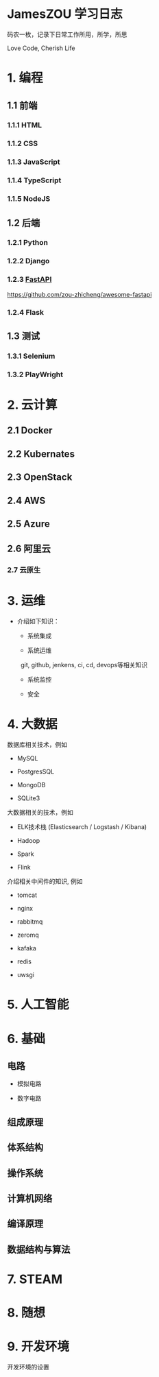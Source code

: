 # JamesZOU 学习日志

码农一枚，记录下日常工作所用，所学，所思

Love Code, Cherish Life

# 1. 编程

## 1.1 前端

### 1.1.1 HTML

### 1.1.2 CSS

### 1.1.3 JavaScript

### 1.1.4 TypeScript

### 1.1.5 NodeJS

## 1.2 后端

### 1.2.1 Python

### 1.2.2 Django

### 1.2.3 [FastAPI](https://github.com/zou-zhicheng/awesome-fastapi)
https://github.com/zou-zhicheng/awesome-fastapi 

### 1.2.4 Flask

## 1.3 测试

### 1.3.1 Selenium

### 1.3.2 PlayWright

# 2. 云计算

## 2.1 Docker

## 2.2 Kubernates

## 2.3 OpenStack

## 2.4 AWS

## 2.5 Azure

## 2.6 阿里云

### 2.7 云原生



# 3. 运维

- 介绍如下知识：
  
  - 系统集成
  
  - 系统运维
  
    git, github, jenkens, ci, cd, devops等相关知识
  
  - 系统监控
  
  - 安全

# 4. 大数据

数据库相关技术，例如

- MySQL

- PostgresSQL

- MongoDB

- SQLite3

大数据相关的技术，例如

- ELK技术栈 (Elasticsearch / Logstash / Kibana)

- Hadoop

- Spark

- Flink

介绍相关中间件的知识, 例如

- tomcat

- nginx

- rabbitmq

- zeromq

- kafaka

- redis

- uwsgi

# 5. 人工智能

# 6. 基础

## 电路

- 模拟电路

- 数字电路

## 组成原理

## 体系结构

## 操作系统

## 计算机网络

## 编译原理

## 数据结构与算法

# 7. STEAM

# 8. 随想

# 9. 开发环境

开发环境的设置

# 
